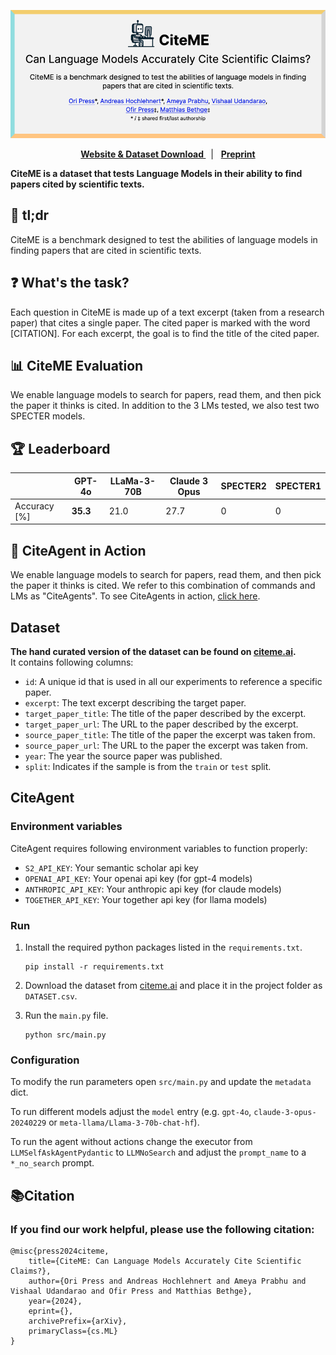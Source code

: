 <p align="center">
  <a href="https://www.citeme.ai/">
    <img src="assets/banner.png" alt="citeme.ai" />
  </a>
</p>


<p align="center">
  <a href="https://citeme.ai"><strong>Website & Dataset Download </strong></a>&nbsp; | &nbsp;
  <a href="https://citeme.ai/paper"><strong>Preprint</strong></a>
</p>

**CiteME is a dataset that tests Language Models in their ability to find papers cited by scientific texts.**

## 📝 tl;dr
CiteME is a benchmark designed to test the abilities of language models in finding papers that are cited in scientific texts.

## ❓ What's the task?
Each question in CiteME is made up of a text excerpt (taken from a research paper) that cites a single paper. The cited paper is marked with the word [CITATION]. For each excerpt, the goal is to find the title of the cited paper.

## 📊 CiteME Evaluation
We enable language models to search for papers, read them, and then pick the paper it thinks is cited. In addition to the 3 LMs tested, we also test two SPECTER models.

## 🏆 Leaderboard
|           | GPT-4o | LLaMa-3-70B | Claude 3 Opus | SPECTER2 | SPECTER1 |
|-----------|--------|-------------|---------------|----------|----------|
| Accuracy [%] | **35.3** | 21.0 | 27.7 | 0 | 0 |

## 🚀 CiteAgent in Action
We enable language models to search for papers, read them, and then pick the paper it thinks is cited. We refer to this combination of commands and LMs as "CiteAgents". To see CiteAgents in action, [click here](https://www.citeme.ai/trajectories.html).



## Dataset

**The hand curated version of the dataset can be found on [citeme.ai](https://www.citeme.ai).**  
It contains following columns:
- `id`: A unique id that is used in all our experiments to reference a specific paper.
- `excerpt`: The text excerpt describing the target paper.
- `target_paper_title`: The title of the paper described by the excerpt.
- `target_paper_url`: The URL to the paper described by the excerpt.
- `source_paper_title`: The title of the paper the excerpt was taken from.
- `source_paper_url`: The URL to the paper the excerpt was taken from.
- `year`: The year the source paper was published.
- `split`: Indicates if the sample is from the `train` or `test` split.

## CiteAgent

### Environment variables

CiteAgent requires following environment variables to function properly:
- `S2_API_KEY`: Your semantic scholar api key
- `OPENAI_API_KEY`: Your openai api key (for gpt-4 models)
- `ANTHROPIC_API_KEY`: Your anthropic api key (for claude models)
- `TOGETHER_API_KEY`: Your together api key (for llama models)

### Run
1. Install the required python packages listed in the `requirements.txt`.
   ```
   pip install -r requirements.txt
   ```

2. Download the dataset from [citeme.ai](https://www.citeme.ai) and place it in the project folder as `DATASET.csv`.

3. Run the `main.py` file.
   ```
   python src/main.py
   ```

### Configuration

To modify the run parameters open `src/main.py` and update the `metadata` dict.

To run different models adjust the `model` entry (e.g. `gpt-4o`, `claude-3-opus-20240229` or `meta-llama/Llama-3-70b-chat-hf`).

To run the agent without actions change the executor from `LLMSelfAskAgentPydantic` to `LLMNoSearch` and adjust the `prompt_name` to a `*_no_search` prompt.



## 📚Citation
### If you find our work helpful, please use the following citation:
```
@misc{press2024citeme,
    title={CiteME: Can Language Models Accurately Cite Scientific Claims?},
    author={Ori Press and Andreas Hochlehnert and Ameya Prabhu and Vishaal Udandarao and Ofir Press and Matthias Bethge},
    year={2024},
    eprint={},
    archivePrefix={arXiv},
    primaryClass={cs.ML}
}
```

